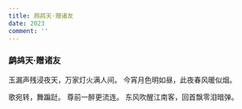 ```yaml
---
title: 鹧鸪天·赠诸友
date: 2023
comment: ''
---
```

### 鹧鸪天·赠诸友

玉漏声残浸夜天，万家灯火满人间。
今宵月色明如昼，此夜春风暖似烟。

歌宛转，舞蹁跹。
尊前一醉更流连。
东风吹醒江南客，回首飘零泪暗弹。
